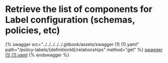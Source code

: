 # Retrieve the list of components for Label configuration (schemas, policies, etc)

{% swagger src="../../../../../.gitbook/assets/swagger (1) (1).yaml" path="/policy-labels/{definitionId}/relationships"
method="get" %}
[swagger (1) (1).yaml](<../../../../../.gitbook/assets/swagger (1) (1).yaml>)
{% endswagger %}
